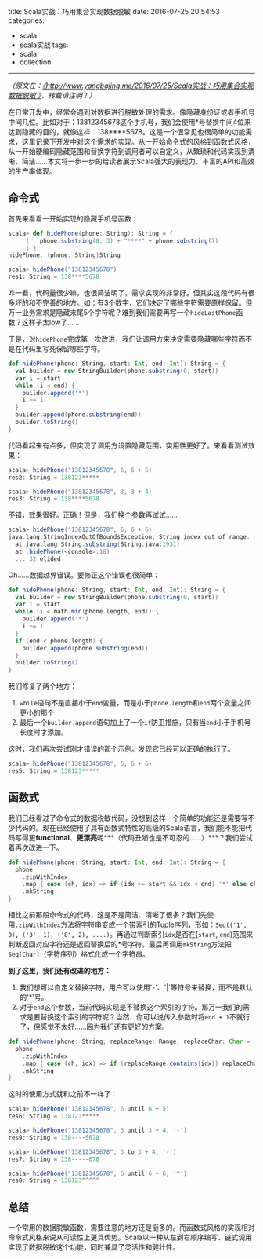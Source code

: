 title: Scala实战：巧用集合实现数据脱敏
date: 2016-07-25 20:54:53
categories:
- scala
- scala实战
tags:
- scala
- collection
---

*（原文在：[《http://www.yangbajing.me/2016/07/25/Scala实战：巧用集合实现数据脱敏
》](http://www.yangbajing.me/2016/07/25/scala%E5%AE%9E%E6%88%98%EF%BC%9A%E5%B7%A7%E7%94%A8%E9%9B%86%E5%90%88%E5%AE%9E%E7%8E%B0%E6%95%B0%E6%8D%AE%E8%84%B1%E6%95%8F/)，转载请注明！）*

在日常开发中，经常会遇到对数据进行脱敏处理的需求。像隐藏身份证或者手机号中间几位。比如对于：13812345678这个手机号，我们会使用\*号替换中间4位来达到隐藏的目的，就像这样：138\*\*\*\*5678。这是一个很常见也很简单的功能需求，这里记录下开发中对这个需求的实现。从一开始命令式的风格到函数式风格，从一开始硬编码隐藏范围和替换字符到调用者可以自定义，从繁琐和代码实现到清晰、简洁……本文将一步一步的给读者展示Scala强大的表现力、丰富的API和高效的生产率体现。

## 命令式

首先来看看一开始实现的隐藏手机号函数：

```scala
scala> def hidePhone(phone: String): String = {
     |   phone.substring(0, 3) + "****" + phone.substring(7)
     | }
hidePhone: (phone: String)String

scala> hidePhone("13812345678")
res1: String = 138****5678
```

咋一看，代码量很少嘛，也很简洁明了，需求实现的非常好。但其实这段代码有很多坏的和不完善的地方。如：有3个数字，它们决定了哪些字符需要原样保留。但万一业务需求是隐藏末尾5个字符呢？难到我们需要再写一个`hideLastPhone`函数？这样子太low了……

于是，对`hidePhone`完成第一次改进，我们让调用方来决定需要隐藏哪些字符而不是在代码里写死保留哪些字符。

```scala
def hidePhone(phone: String, start: Int, end: Int): String = {
  val builder = new StringBuilder(phone.substring(0, start))
  var i = start
  while (i < end) {
    builder.append('*')
    i += 1
  }
  builder.append(phone.substring(end))
  builder.toString()
}
```

代码看起来有点多，但实现了调用方设置隐藏范围，实用性更好了。来看看测试效果：

```scala
scala> hidePhone("13812345678", 6, 6 + 5)
res2: String = 138123*****

scala> hidePhone("13812345678", 3, 3 + 4)
res3: String = 138****5678
```

不错，效果很好。正确！但是，我们换个参数再试试……

```scala
scala> hidePhone("13812345678", 6, 6 + 6)
java.lang.StringIndexOutOfBoundsException: String index out of range: -1
  at java.lang.String.substring(String.java:1931)
  at .hidePhone(<console>:18)
  ... 32 elided
```

Oh……数据越界错误。要修正这个错误也很简单：

```scala
def hidePhone(phone: String, start: Int, end: Int): String = {
  val builder = new StringBuilder(phone.substring(0, start))
  var i = start
  while (i < math.min(phone.length, end)) {
    builder.append('*')
    i += 1
  }
  if (end < phone.length) {
    builder.append(phone.substring(end))
  }
  builder.toString()
}
```
我们修复了两个地方：

1. `while`语句不是直接小于`end`变量，而是小于`phone.length`和`end`两个变量之间更小的那个
2. 最后一个`builder.append`语句加上了一个`if`防卫措施，只有当`end`小于手机号长度时才添加。

这时，我们再次尝试刚才错误的那个示例。发现它已经可以正确的执行了。

```scala
scala> hidePhone("13812345678", 6, 6 + 6)
res5: String = 138123*****
```

## 函数式

我们已经看过了命令式的数据税敏代码，没想到这样一个简单的功能还是需要写不少代码的。现在已经使用了具有函数式特性的高级的Scala语言，我们能不能把代码写得更**functional**、**更漂亮**呢***（代码丑陋也是不可忍的……）***？我们尝试着再次改进一下。

```scala
def hidePhone(phone: String, start: Int, end: Int): String = {
  phone
    .zipWithIndex
    .map { case (ch, idx) => if (idx >= start && idx < end) '*' else ch }
    .mkString
}
```

相比之前那段命令式的代码，这是不是简洁、清晰了很多？我们先使用`.zipWithIndex`方法将字符串变成一个带索引的Tuple序列，形如：`Seq(('1', 0), ('3', 1), ('8', 2), ....)`。再通过判断索引`idx`是否在[`start`, `end`)范围来判断返回对应字符还是返回替换后的\*号字符。最后再调用`mkString`方法把`Seq[Char]`（字符序列）格式化成一个字符串。

**到了这里，我们还有改进的地方：**

1. 我们想可以自定义替换字符，用户可以使用'-'、'|'等符号来替换，而不是默认的'*'号。
2. 对于`end`这个参数，当前代码实现是不替换这个索引的字符。那万一我们的需求是要替换这个索引的字符呢？当然，你可以说传入参数时将`end + 1`不就行了，但感觉不太好……因为我们还有更好的方案。

```scala
def hidePhone(phone: String, replaceRange: Range, replaceChar: Char = '*'): String = {
  phone
    .zipWithIndex
    .map { case (ch, idx) => if (replaceRange.contains(idx)) replaceChar else ch }
    .mkString
}
```

这时的使用方式就和之前不一样了：

```scala
scala> hidePhone("13812345678", 6 until 6 + 5)
res6: String = 138123*****

scala> hidePhone("13812345678", 3 until 3 + 4, '-')
res9: String = 138----5678

scala> hidePhone("13812345678", 3 to 3 + 4, '-')
res7: String = 138-----678

scala> hidePhone("13812345678", 6 until 6 + 6, '^')
res8: String = 138123^^^^^
```

## 总结

一个常用的数据脱敏函数，需要注意的地方还是挺多的。而函数式风格的实现相对命令式风格来说从可读性上更具优势。Scala以一种从左到右顺序编写、链式调用实现了数据脱敏这个功能，同时兼具了灵活性和健壮性。

